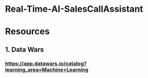 # Real-Time-AI-SalesCallAssistant


# Resources
## 1. Data Wars
### https://app.datawars.io/catalog?learning_area=Machine+Learning
